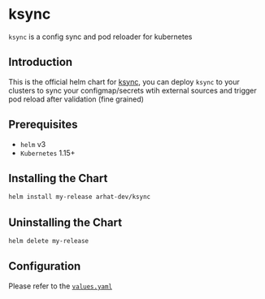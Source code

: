 # ksync

`ksync` is a config sync and pod reloader for kubernetes

## Introduction

This is the official helm chart for [ksync](https://github.com/arhat-dev/ksync), you can deploy `ksync` to your clusters to sync your configmap/secrets wtih external sources and trigger pod reload after validation (fine grained)

## Prerequisites

- `helm` v3
- `Kubernetes` 1.15+

## Installing the Chart

```bash
helm install my-release arhat-dev/ksync
```

## Uninstalling the Chart

```bash
helm delete my-release
```

## Configuration

Please refer to the [`values.yaml`](https://github.com/arhat-dev/ksync/blob/master/cicd/deploy/charts/ksync/values.yaml)
